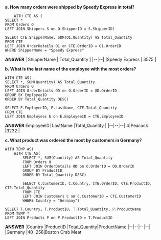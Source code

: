 ﻿
**a.	How many orders were shipped by Speedy Express in total?**

        WITH CTE AS (
    SELECT * 
    FROM Orders O
    LEFT JOIN Shippers S on O.ShipperID = S.ShipperID)
    
    SELECT CTE.ShipperName, SUM(O1.Quantity) AS Total_Quantity
    FROM CTE
    LEFT JOIN OrderDetails O1 on CTE.OrderID = O1.OrderID
    WHERE ShipperName = "Speedy Express"

**ANSWER**
| ShipperName | Total_Quantity |
|--|--|
|Speedy Express  | 3575 |


**b.	What is the last name of the employee with the most orders?**

    WITH CTE AS(
    SELECT *, SUM(Quantity) AS Total_Quantity
    FROM Orders O
    LEFT JOIN OrderDetails OD on O.OrderID = OD.OrderID
    GROUP BY EmployeeID
    ORDER BY Total_Quantity DESC)
    
    SELECT E.EmployeeID, E.LastName, CTE.Total_Quantity
    FROM CTE
    LEFT JOIN Employees E on E.EmployeeID = CTE.EmployeeID

**ANSWER**
EmployeeID| LastName |Total_Quantity  |
|--|--|--|
4|Peacock  |3232  |


**c.	What product was ordered the most by customers in Germany?**

    WITH TEMP AS(
    	WITH CTE AS(
    		SELECT *, SUM(Quantity) AS Total_Quantity
    		FROM Orders O
    		LEFT JOIN OrderDetails OD on O.OrderID = OD.OrderID
    		GROUP BY ProductID
    		ORDER BY Total_Quantity DESC)
    
    		SELECT C.CustomerID, C.Country, CTE.OrderID, CTE.ProductID, CTE.Total_Quantity
    		FROM CTE
    		LEFT JOIN Customers C on C.CustomerID = CTE.CustomerID
    		WHERE Country = "Germany")
    
    SELECT T.Country, T.ProductID, T.Total_Quantity, P.ProductName
    FROM TEMP T
    LEFT JOIN Products P on P.ProductID = T.ProductID

**ANSWER**
|Country  |ProductID  |Total_Quantity|ProductName
|--|--|--|--|
|Germany  |40  |256|Boston Crab Meat






